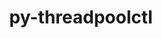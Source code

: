 ---
title: "py-threadpoolctl"
layout: cache
categories: [package, develop-2024-03-10]
meta: {"versions": ["3.1.0"], "compilers": ["apple-clang@=15.0.0", "gcc@=11.4.0", "gcc@=9.4.0", "oneapi@=2024.0.0"], "oss": ["ubuntu20.04", "ubuntu22.04", "ventura"], "platforms": ["darwin", "linux"], "targets": ["aarch64", "neoverse_v1", "neoverse_v2", "ppc64le", "x86_64_v3"], "stacks": ["e4s", "e4s-neoverse-v2", "e4s-neoverse_v1", "e4s-oneapi", "e4s-power", "ml-darwin-aarch64-mps", "ml-linux-x86_64-cpu", "ml-linux-x86_64-cuda", "ml-linux-x86_64-rocm", "root"], "num_specs": 9, "num_specs_by_stack": {"root": 9, "ml-darwin-aarch64-mps": 2, "e4s-power": 1, "e4s-neoverse_v1": 1, "e4s-neoverse-v2": 1, "e4s": 1, "ml-linux-x86_64-cuda": 2, "ml-linux-x86_64-cpu": 2, "ml-linux-x86_64-rocm": 2, "e4s-oneapi": 1}}
spec_details: [{"hash": "6knvutp7afswipyv4q7i67echtrwckby", "compiler": "apple-clang@=15.0.0", "versions": ["3.1.0"], "os": "ventura", "platform": "darwin", "target": "aarch64", "variants": ["build_system=python_pip"], "stacks": ["root", "ml-darwin-aarch64-mps"], "size": "-", "tarball": "https://binaries.spack.io/develop-2024-03-10/build_cache/darwin-ventura-aarch64/apple-clang-15.0.0/py-threadpoolctl-3.1.0/darwin-ventura-aarch64-apple-clang-15.0.0-py-threadpoolctl-3.1.0-6knvutp7afswipyv4q7i67echtrwckby.spack"}, {"hash": "bj7tvcpydlwa4ftio46xwamy2kspweor", "compiler": "apple-clang@=15.0.0", "versions": ["3.1.0"], "os": "ventura", "platform": "darwin", "target": "aarch64", "variants": ["build_system=python_pip"], "stacks": ["root", "ml-darwin-aarch64-mps"], "size": "-", "tarball": "https://binaries.spack.io/develop-2024-03-10/build_cache/darwin-ventura-aarch64/apple-clang-15.0.0/py-threadpoolctl-3.1.0/darwin-ventura-aarch64-apple-clang-15.0.0-py-threadpoolctl-3.1.0-bj7tvcpydlwa4ftio46xwamy2kspweor.spack"}, {"hash": "wiiyp4v3aovw3psuzx2jwqvjxxgkf5vy", "compiler": "gcc@=9.4.0", "versions": ["3.1.0"], "os": "ubuntu20.04", "platform": "linux", "target": "ppc64le", "variants": ["build_system=python_pip"], "stacks": ["root", "e4s-power"], "size": "-", "tarball": "https://binaries.spack.io/develop-2024-03-10/build_cache/linux-ubuntu20.04-ppc64le/gcc-9.4.0/py-threadpoolctl-3.1.0/linux-ubuntu20.04-ppc64le-gcc-9.4.0-py-threadpoolctl-3.1.0-wiiyp4v3aovw3psuzx2jwqvjxxgkf5vy.spack"}, {"hash": "5zlqraljfpw3dyadqozj3nmi6z5jnjmz", "compiler": "gcc@=11.4.0", "versions": ["3.1.0"], "os": "ubuntu22.04", "platform": "linux", "target": "neoverse_v1", "variants": ["build_system=python_pip"], "stacks": ["e4s-neoverse_v1", "root"], "size": "-", "tarball": "https://binaries.spack.io/develop-2024-03-10/build_cache/linux-ubuntu22.04-neoverse_v1/gcc-11.4.0/py-threadpoolctl-3.1.0/linux-ubuntu22.04-neoverse_v1-gcc-11.4.0-py-threadpoolctl-3.1.0-5zlqraljfpw3dyadqozj3nmi6z5jnjmz.spack"}, {"hash": "jjr6niey7f2j4s3txremde5okadkrtx7", "compiler": "gcc@=11.4.0", "versions": ["3.1.0"], "os": "ubuntu22.04", "platform": "linux", "target": "neoverse_v2", "variants": ["build_system=python_pip"], "stacks": ["e4s-neoverse-v2", "root"], "size": "-", "tarball": "https://binaries.spack.io/develop-2024-03-10/build_cache/linux-ubuntu22.04-neoverse_v2/gcc-11.4.0/py-threadpoolctl-3.1.0/linux-ubuntu22.04-neoverse_v2-gcc-11.4.0-py-threadpoolctl-3.1.0-jjr6niey7f2j4s3txremde5okadkrtx7.spack"}, {"hash": "t4gzikevehwugm4vs7rhlx6rqiuqjcqg", "compiler": "gcc@=11.4.0", "versions": ["3.1.0"], "os": "ubuntu22.04", "platform": "linux", "target": "x86_64_v3", "variants": ["build_system=python_pip"], "stacks": ["root", "e4s"], "size": "-", "tarball": "https://binaries.spack.io/develop-2024-03-10/build_cache/linux-ubuntu22.04-x86_64_v3/gcc-11.4.0/py-threadpoolctl-3.1.0/linux-ubuntu22.04-x86_64_v3-gcc-11.4.0-py-threadpoolctl-3.1.0-t4gzikevehwugm4vs7rhlx6rqiuqjcqg.spack"}, {"hash": "r23rztdcvk6ani4v7kbeskvp6l7vzsyh", "compiler": "gcc@=11.4.0", "versions": ["3.1.0"], "os": "ubuntu22.04", "platform": "linux", "target": "x86_64_v3", "variants": ["build_system=python_pip"], "stacks": ["root", "ml-linux-x86_64-cuda", "ml-linux-x86_64-cpu", "ml-linux-x86_64-rocm"], "size": "-", "tarball": "https://binaries.spack.io/develop-2024-03-10/build_cache/linux-ubuntu22.04-x86_64_v3/gcc-11.4.0/py-threadpoolctl-3.1.0/linux-ubuntu22.04-x86_64_v3-gcc-11.4.0-py-threadpoolctl-3.1.0-r23rztdcvk6ani4v7kbeskvp6l7vzsyh.spack"}, {"hash": "xiwjnqdkh2uibowkf7nnwthtleofwfq3", "compiler": "gcc@=11.4.0", "versions": ["3.1.0"], "os": "ubuntu22.04", "platform": "linux", "target": "x86_64_v3", "variants": ["build_system=python_pip"], "stacks": ["root", "ml-linux-x86_64-cuda", "ml-linux-x86_64-cpu", "ml-linux-x86_64-rocm"], "size": "-", "tarball": "https://binaries.spack.io/develop-2024-03-10/build_cache/linux-ubuntu22.04-x86_64_v3/gcc-11.4.0/py-threadpoolctl-3.1.0/linux-ubuntu22.04-x86_64_v3-gcc-11.4.0-py-threadpoolctl-3.1.0-xiwjnqdkh2uibowkf7nnwthtleofwfq3.spack"}, {"hash": "5txj24nvznndp7fv5nxhw56g2inamz2c", "compiler": "oneapi@=2024.0.0", "versions": ["3.1.0"], "os": "ubuntu22.04", "platform": "linux", "target": "x86_64_v3", "variants": ["build_system=python_pip"], "stacks": ["e4s-oneapi", "root"], "size": "-", "tarball": "https://binaries.spack.io/develop-2024-03-10/build_cache/linux-ubuntu22.04-x86_64_v3/oneapi-2024.0.0/py-threadpoolctl-3.1.0/linux-ubuntu22.04-x86_64_v3-oneapi-2024.0.0-py-threadpoolctl-3.1.0-5txj24nvznndp7fv5nxhw56g2inamz2c.spack"}]
---